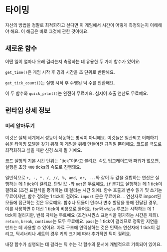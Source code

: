 # 타이밍
자신의 방법을 정말로 최적화하고 싶다면 이 게임에서 시간이 어떻게 측정되는지 이해해야 해요. 이 해금은 바로 그것에 관한 것이에요.

## 새로운 함수
어떤 일이 얼마나 오래 걸리는지 측정하는 데 유용한 두 가지 함수가 있어요:

`get_time()`은 게임 시작 후 경과 시간을 초 단위로 반환해요.

`get_tick_count()`는 실행 시작 후 수행된 틱 수를 반환해요.

이 두 함수와 `quick_print()`는 완전히 무료예요. 심지어 호출 연산도 무료예요.

## 런타임 상세 정보

### 미리 알아두기
이것은 실제 세계에서 성능이 작동하는 방식이 아니에요. 이것들은 일관되고 이해하기 쉬운 타이밍 모델을 갖기 위해 이 게임을 위해 만들어진 규칙일 뿐이에요.
코드를 극도로 최적화하고 싶을 때만 신경 쓰게 될 거예요.


코드 실행의 기본 시간 단위는 "tick"이라고 불려요. 속도 업그레이드와 파워가 없으면, 실행은 초당 `400` ticks의 속도로 진행돼요.

일반적으로 `+, -, *, /, //, %, and, or, ...`와 같이 두 값을 결합하는 연산은 실행하는 데 1 tick이 걸려요.
단일 값 `-`와 `not`은 무료예요.
`if` 분기도 실행하는 데 1 tick이 걸려요 (조건 표현식을 평가하는 데 걸리는 시간 외에).
함수 호출과 변수 읽기 및 쓰기는 무료이지만, 함수 정의는 1 tick이 걸려요.
`import` 문은 무료예요.
`.` 연산자로 import된 모듈에 접근하는 것은 무료예요.
함수나 모듈이 인수나 변수 할당을 통해 전달된 경우, 이를 사용하면 0 대신 1 tick이 비용으로 들어요.
`for`와 `while` 루프는 시작하는 데 1 tick이 걸리지만, 반복 자체는 무료예요 (조건/시퀀스 표현식을 평가하는 시간은 제외).
`return`, `break`, `continue`는 모두 무료예요.
`pass`는 1 tick이 걸리므로 정확한 지연을 만드는 데 사용할 수 있어요.
자료 구조에 인덱싱하는 것은 인덱스 연산자에 1 tick이 걸리고, 딕셔너리나 세트의 경우 키의 크기에 따라 추가적인 틱이 걸려요.

내장 함수가 실행되는 데 걸리는 틱 수는 각 함수의 문서에 개별적으로 기록되어 있어요.